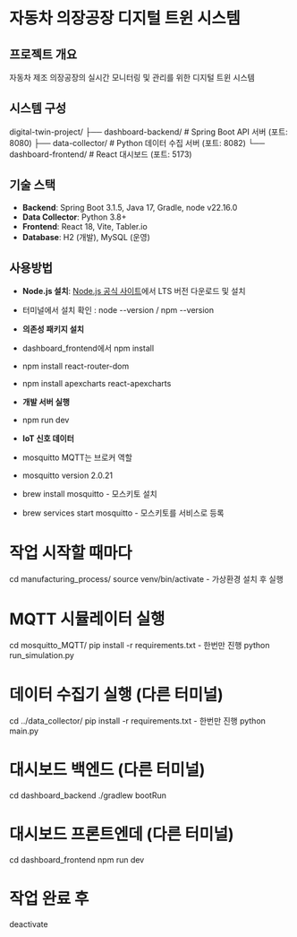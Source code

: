 # 자동차 의장공장 디지털 트윈 시스템

## 프로젝트 개요
자동차 제조 의장공장의 실시간 모니터링 및 관리를 위한 디지털 트윈 시스템

## 시스템 구성
digital-twin-project/
├── dashboard-backend/    # Spring Boot API 서버 (포트: 8080)
├── data-collector/      # Python 데이터 수집 서버 (포트: 8082)
└── dashboard-frontend/  # React 대시보드 (포트: 5173)

## 기술 스택
- **Backend**: Spring Boot 3.1.5, Java 17, Gradle, node v22.16.0
- **Data Collector**: Python 3.8+
- **Frontend**: React 18, Vite, Tabler.io
- **Database**: H2 (개발), MySQL (운영)

## 사용방법
- **Node.js 설치**: [Node.js 공식 사이트](https://nodejs.org/)에서 LTS 버전 다운로드 및 설치
- 터미널에서 설치 확인 : node --version / npm --version

- **의존성 패키지 설치**
- dashboard_frontend에서 npm install
- npm install react-router-dom
- npm install apexcharts react-apexcharts

- **개발 서버 실행**
- npm run dev


- **IoT 신호 데이터**
- mosquitto MQTT는 브로커 역할
- mosquitto version 2.0.21
- brew install mosquitto - 모스키토 설치
- brew services start mosquitto - 모스키토를 서비스로 등록

# 작업 시작할 때마다
cd manufacturing_process/
source venv/bin/activate - 가상환경 설치 후 실행

# MQTT 시뮬레이터 실행
cd mosquitto_MQTT/
pip install -r requirements.txt - 한번만 진행
python run_simulation.py

# 데이터 수집기 실행 (다른 터미널)
cd ../data_collector/
pip install -r requirements.txt - 한번만 진행
python main.py

# 대시보드 백엔드 (다른 터미널)
cd dashboard_backend
./gradlew bootRun

# 대시보드 프론트엔데 (다른 터미널)
cd dashboard_frontend
npm run dev

# 작업 완료 후
deactivate